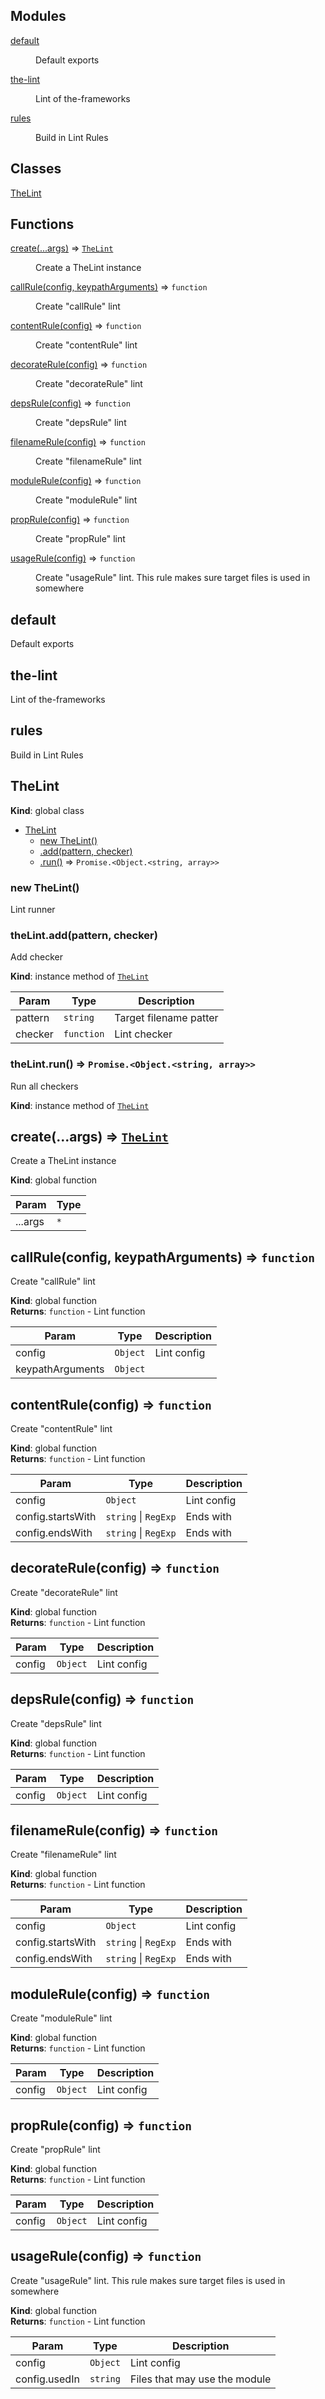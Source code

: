 <!--- Code generated by @the-/script-doc. DO NOT EDIT. -->

## Modules

<dl>
<dt><a href="#module_default">default</a></dt>
<dd><p>Default exports</p>
</dd>
<dt><a href="#module_the-lint">the-lint</a></dt>
<dd><p>Lint of the-frameworks</p>
</dd>
<dt><a href="#module_rules">rules</a></dt>
<dd><p>Build in Lint Rules</p>
</dd>
</dl>

## Classes

<dl>
<dt><a href="#TheLint">TheLint</a></dt>
<dd></dd>
</dl>

## Functions

<dl>
<dt><a href="#create">create(...args)</a> ⇒ <code><a href="#TheLint">TheLint</a></code></dt>
<dd><p>Create a TheLint instance</p>
</dd>
<dt><a href="#callRule">callRule(config, keypathArguments)</a> ⇒ <code>function</code></dt>
<dd><p>Create &quot;callRule&quot; lint</p>
</dd>
<dt><a href="#contentRule">contentRule(config)</a> ⇒ <code>function</code></dt>
<dd><p>Create &quot;contentRule&quot; lint</p>
</dd>
<dt><a href="#decorateRule">decorateRule(config)</a> ⇒ <code>function</code></dt>
<dd><p>Create &quot;decorateRule&quot; lint</p>
</dd>
<dt><a href="#depsRule">depsRule(config)</a> ⇒ <code>function</code></dt>
<dd><p>Create &quot;depsRule&quot; lint</p>
</dd>
<dt><a href="#filenameRule">filenameRule(config)</a> ⇒ <code>function</code></dt>
<dd><p>Create &quot;filenameRule&quot; lint</p>
</dd>
<dt><a href="#moduleRule">moduleRule(config)</a> ⇒ <code>function</code></dt>
<dd><p>Create &quot;moduleRule&quot; lint</p>
</dd>
<dt><a href="#propRule">propRule(config)</a> ⇒ <code>function</code></dt>
<dd><p>Create &quot;propRule&quot; lint</p>
</dd>
<dt><a href="#usageRule">usageRule(config)</a> ⇒ <code>function</code></dt>
<dd><p>Create &quot;usageRule&quot; lint.
This rule makes sure target files is used in somewhere</p>
</dd>
</dl>

<a name="module_default"></a>

## default
Default exports

<a name="module_the-lint"></a>

## the-lint
Lint of the-frameworks

<a name="module_rules"></a>

## rules
Build in Lint Rules

<a name="TheLint"></a>

## TheLint
**Kind**: global class  

* [TheLint](#TheLint)
    * [new TheLint()](#new_TheLint_new)
    * [.add(pattern, checker)](#TheLint+add)
    * [.run()](#TheLint+run) ⇒ <code>Promise.&lt;Object.&lt;string, array&gt;&gt;</code>

<a name="new_TheLint_new"></a>

### new TheLint()
Lint runner

<a name="TheLint+add"></a>

### theLint.add(pattern, checker)
Add checker

**Kind**: instance method of [<code>TheLint</code>](#TheLint)  

| Param | Type | Description |
| --- | --- | --- |
| pattern | <code>string</code> | Target filename patter |
| checker | <code>function</code> | Lint checker |

<a name="TheLint+run"></a>

### theLint.run() ⇒ <code>Promise.&lt;Object.&lt;string, array&gt;&gt;</code>
Run all checkers

**Kind**: instance method of [<code>TheLint</code>](#TheLint)  
<a name="create"></a>

## create(...args) ⇒ [<code>TheLint</code>](#TheLint)
Create a TheLint instance

**Kind**: global function  

| Param | Type |
| --- | --- |
| ...args | <code>\*</code> | 

<a name="callRule"></a>

## callRule(config, keypathArguments) ⇒ <code>function</code>
Create "callRule" lint

**Kind**: global function  
**Returns**: <code>function</code> - Lint function  

| Param | Type | Description |
| --- | --- | --- |
| config | <code>Object</code> | Lint config |
| keypathArguments | <code>Object</code> |  |

<a name="contentRule"></a>

## contentRule(config) ⇒ <code>function</code>
Create "contentRule" lint

**Kind**: global function  
**Returns**: <code>function</code> - Lint function  

| Param | Type | Description |
| --- | --- | --- |
| config | <code>Object</code> | Lint config |
| config.startsWith | <code>string</code> \| <code>RegExp</code> | Ends with |
| config.endsWith | <code>string</code> \| <code>RegExp</code> | Ends with |

<a name="decorateRule"></a>

## decorateRule(config) ⇒ <code>function</code>
Create "decorateRule" lint

**Kind**: global function  
**Returns**: <code>function</code> - Lint function  

| Param | Type | Description |
| --- | --- | --- |
| config | <code>Object</code> | Lint config |

<a name="depsRule"></a>

## depsRule(config) ⇒ <code>function</code>
Create "depsRule" lint

**Kind**: global function  
**Returns**: <code>function</code> - Lint function  

| Param | Type | Description |
| --- | --- | --- |
| config | <code>Object</code> | Lint config |

<a name="filenameRule"></a>

## filenameRule(config) ⇒ <code>function</code>
Create "filenameRule" lint

**Kind**: global function  
**Returns**: <code>function</code> - Lint function  

| Param | Type | Description |
| --- | --- | --- |
| config | <code>Object</code> | Lint config |
| config.startsWith | <code>string</code> \| <code>RegExp</code> | Ends with |
| config.endsWith | <code>string</code> \| <code>RegExp</code> | Ends with |

<a name="moduleRule"></a>

## moduleRule(config) ⇒ <code>function</code>
Create "moduleRule" lint

**Kind**: global function  
**Returns**: <code>function</code> - Lint function  

| Param | Type | Description |
| --- | --- | --- |
| config | <code>Object</code> | Lint config |

<a name="propRule"></a>

## propRule(config) ⇒ <code>function</code>
Create "propRule" lint

**Kind**: global function  
**Returns**: <code>function</code> - Lint function  

| Param | Type | Description |
| --- | --- | --- |
| config | <code>Object</code> | Lint config |

<a name="usageRule"></a>

## usageRule(config) ⇒ <code>function</code>
Create "usageRule" lint.
This rule makes sure target files is used in somewhere

**Kind**: global function  
**Returns**: <code>function</code> - Lint function  

| Param | Type | Description |
| --- | --- | --- |
| config | <code>Object</code> | Lint config |
| config.usedIn | <code>string</code> | Files that may use the module |

